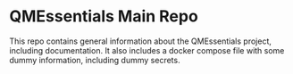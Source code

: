 # QMEssentials Main Repo

This repo contains general information about the QMEssentials project, including documentation. It also includes a docker compose file with some dummy information, including dummy secrets.
